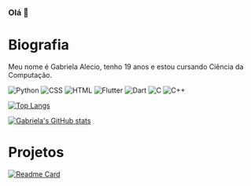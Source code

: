 ### Olá 👋

# Biografia
Meu nome é Gabriela Alecio, tenho 19 anos e estou cursando Ciência da Computação.

![Python](https://img.shields.io/badge/Python-FFD43B?style=for-the-badge&logo=python&logoColor=blue)
![CSS](https://img.shields.io/badge/CSS3-1572B6?style=for-the-badge&logo=css3&logoColor=white)
![HTML](https://img.shields.io/badge/HTML5-E34F26?style=for-the-badge&logo=html5&logoColor=white)
![Flutter](https://img.shields.io/badge/Flutter-02569B?style=for-the-badge&logo=flutter&logoColor=white)
![Dart](https://img.shields.io/badge/Dart-0175C2?style=for-the-badge&logo=dart&logoColor=white)
![C](https://img.shields.io/badge/C-00599C?style=for-the-badge&logo=c&logoColor=white)
![C++](https://img.shields.io/badge/C%2B%2B-00599C?style=for-the-badge&logo=c%2B%2B&logoColor=white)

[![Top Langs](https://github-readme-stats.vercel.app/api/top-langs/?username=anuraghazra&layout=compact)](https://github.com/anuraghazra/github-readme-stats)

[![Gabriela's GitHub stats](https://github-readme-stats.vercel.app/api?username=aleciogabs&theme=radical)](https://github.com/aleciogabs/github-readme-stats)

# Projetos

[![Readme Card](https://github-readme-stats.vercel.app/api/pin/?username=aleciogabs&repo=aleciogabs.github.io)](https://github.com/anuraghazra/github-readme-stats)

